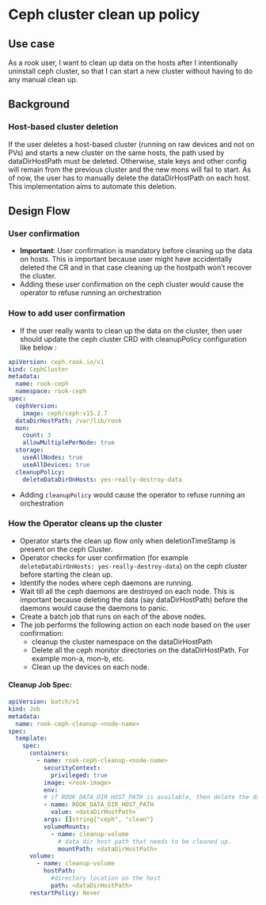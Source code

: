 # Ceph cluster clean up policy

## Use case

As a rook user, I want to clean up data on the hosts after I intentionally uninstall ceph cluster, so that I can start a new cluster without having to do any manual clean up.

## Background

### Host-based cluster deletion

If the user deletes a host-based cluster (running on raw devices and not on PVs) and starts a new cluster on the same hosts, the path used by dataDirHostPath must be deleted. Otherwise, stale keys and other config will remain from the previous cluster and the new mons will fail to start. As of now, the user has to manually delete the dataDirHostPath on each host. This implementation aims to automate this deletion.

## Design Flow

### User confirmation

- **Important**: User confirmation is mandatory before cleaning up the data on hosts. This is important because user might have accidentally deleted the CR and in that case cleaning up the hostpath won’t recover the cluster.
- Adding these user confirmation on the ceph cluster would cause the operator to refuse running an orchestration

### How to add user confirmation

- If the user really wants to clean up the data on the cluster, then user should update the ceph cluster CRD with cleanupPolicy configuration like below :

```yaml
apiVersion: ceph.rook.io/v1
kind: CephCluster
metadata:
  name: rook-ceph
  namespace: rook-ceph
spec:
  cephVersion:
    image: ceph/ceph:v15.2.7
  dataDirHostPath: /var/lib/rook
  mon:
    count: 3
    allowMultiplePerNode: true
  storage:
    useAllNodes: true
    useAllDevices: true
  cleanupPolicy:
    deleteDataDirOnHosts: yes-really-destroy-data
```

- Adding `cleanupPolicy` would cause the operator to refuse running an orchestration

### How the Operator cleans up the cluster

- Operator starts the clean up flow only when deletionTimeStamp is present on the ceph Cluster.
- Operator checks for user confirmation (for example `deleteDataDirOnHosts: yes-really-destroy-data`) on the ceph cluster before starting the clean up.
- Identify the nodes where ceph daemons are running.
- Wait till all the ceph daemons are destroyed on each node. This is important because deleting the data (say dataDirHostPath) before the daemons would cause the daemons to panic.
- Create a batch job that runs on each of the above nodes.
- The job performs the following action on each node based on the user confirmation:
  - cleanup the cluster namespace on the dataDirHostPath
  - Delete all the ceph monitor directories on the dataDirHostPath. For example mon-a, mon-b, etc.
  - Clean up the devices on each node.

#### Cleanup Job Spec:

```yaml
apiVersion: batch/v1
kind: Job
metadata:
  name: rook-ceph-cleanup-<node-name>
spec:
  template:
    spec:
      containers:
        - name: rook-ceph-cleanup-<node-name>
          securityContext:
            privileged: true
          image: <rook-image>
          env:
          # if ROOK_DATA_DIR_HOST_PATH is available, then delete the dataDirHostPath
          - name: ROOK_DATA_DIR_HOST_PATH
            value: <dataDirHostPath>
          args: []string{"ceph", "clean"}
          volumeMounts:
            - name: cleanup-volume
              # data dir host path that needs to be cleaned up.
              mountPath: <dataDirHostPath>
      volume:
        - name: cleanup-volume
          hostPath:
            #directory location on the host
            path: <dataDirHostPath>
      restartPolicy: Never
```
